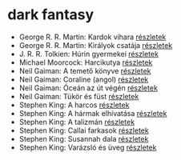 # dark fantasy

- George R. R. Martin: Kardok vihara [részletek](_details/%7Bopf.creator%7D.md#id_424)
- George R. R. Martin: Királyok csatája [részletek](_details/%7Bopf.creator%7D.md#id_418)
- J. R. R. Tolkien: Húrin gyermekei [részletek](_details/%7Bopf.creator%7D.md#id_53)
- Michael Moorcock: Harcikutya [részletek](_details/%7Bopf.creator%7D.md#id_525)
- Neil Gaiman: A temető könyve [részletek](_details/%7Bopf.creator%7D.md#id_1424)
- Neil Gaiman: Coraline (angol) [részletek](_details/%7Bopf.creator%7D.md#id_1431)
- Neil Gaiman: Óceán az út végén [részletek](_details/%7Bopf.creator%7D.md#id_1433)
- Neil Gaiman: Tükör és füst [részletek](_details/%7Bopf.creator%7D.md#id_1434)
- Stephen King: A harcos [részletek](_details/%7Bopf.creator%7D.md#id_539)
- Stephen King: A hármak elhívatása [részletek](_details/%7Bopf.creator%7D.md#id_540)
- Stephen King: A talizmán [részletek](_details/%7Bopf.creator%7D.md#id_549)
- Stephen King: Callai farkasok [részletek](_details/%7Bopf.creator%7D.md#id_847)
- Stephen King: Susannah dala [részletek](_details/%7Bopf.creator%7D.md#id_542)
- Stephen King: Varázsló és üveg [részletek](_details/%7Bopf.creator%7D.md#id_846)